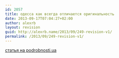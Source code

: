 ```yaml
---
id: 2057
title: одесса как всегда отличается оригинальность
date: 2013-09-17T07:04:27+02:00
author: alexrb
layout: revision
guid: http://alexrb.name/2013/09/249-revision-v1/
permalink: /2013/09/249-revision-v1/
---
```

[статья на podrobnosti.ua](http://www.podrobnosti.ua/culture/2004/09/02/142978.html)